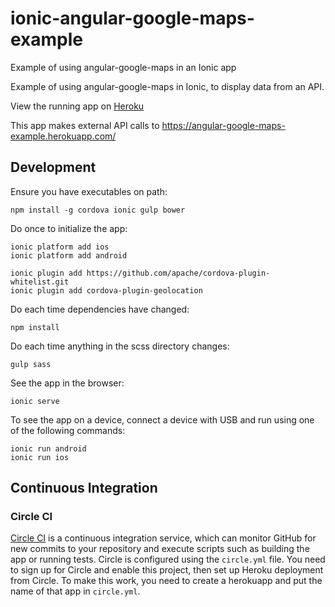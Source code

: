 ionic-angular-google-maps-example
=========================

Example of using angular-google-maps in an Ionic app

Example of using angular-google-maps in Ionic, to display data from an API.

View the running app on [Heroku](https://ionic-angular-google-maps.herokuapp.com/)

This app makes external API calls to https://angular-google-maps-example.herokuapp.com/

Development
-----------

Ensure you have executables on path:

    npm install -g cordova ionic gulp bower

Do once to initialize the app:

    ionic platform add ios
    ionic platform add android

    ionic plugin add https://github.com/apache/cordova-plugin-whitelist.git
    ionic plugin add cordova-plugin-geolocation

Do each time dependencies have changed:

    npm install

Do each time anything in the scss directory changes:

    gulp sass

See the app in the browser:

    ionic serve

To see the app on a device, connect a device with USB and run using one of the following commands:

    ionic run android
    ionic run ios

Continuous Integration
----------------------

### Circle CI

[Circle CI](https://circleci.com/) is a continuous integration service, which can monitor GitHub for new commits
to your repository and execute scripts such as building the app or running tests. Circle is 
configured using the `circle.yml` file. You need to sign up for Circle and enable this project, then
set up Heroku deployment from Circle. To make this work, you need to create a herokuapp and put the
name of that app in `circle.yml`.
